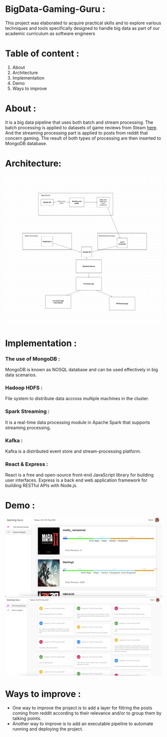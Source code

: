 # BigData-Gaming-Guru :
This project was elaborated to acquire practical skills and to explore various techniques and tools specifically designed to handle big data as part of our academic curriculum as software engineers
# Table of content :
<ol>
    <li>About</li>
    <li>Architecture</li>
    <li>Implementation</li>
    <li>Demo</li>
    <li>Ways to improve</li>
  </ol>
  
  # About :
  It is a big data pipeline that uses both batch and stream processing.
  The batch processing is applied to datasets of game reviews from Steam <a href="[https://www.kaggle.com/datasets/yuanyuwendymu/airline-delay-and-cancellation-data-2009-2018](https://www.kaggle.com/datasets/smeeeow/steam-game-reviews?resource=download)" target="_blank">here</a>.
  And the streaming processing part is applied to posts from reddit that concern gaming.
  The result of both types of processing are then inserted to MongoDB database.
  # Architecture:
  ![](architecture.png)
  # Implementation :
  ### The use of MongoDB :
  MongoDB is known as NOSQL database and can be used effectively in big data scenarios.
  ### Hadoop HDFS :
  File system to distribute data accross multiple machines in the cluster.
  ### Spark Streaming :
  It is a real-time data processing module in Apache Spark that supports streaming processing.
  ### Kafka :
  Kafka is a distributed event store and stream-processing platform.
  ### React & Express :
  React is a free and open-source front-end JavaScript library for building user interfaces.
  Express is a back end web application framework for building RESTful APIs with Node.js.
  # Demo :
   ![](games.png)
   ![](posts.png)
  
   # Ways to improve :
   - One way to improve the project is to add a layer for filtring the posts coming from reddit according to their relevance and/or to group them by talking points.
   - Another way to improve is to add an executable pipeline to automate running and deploying the project.
   
  
